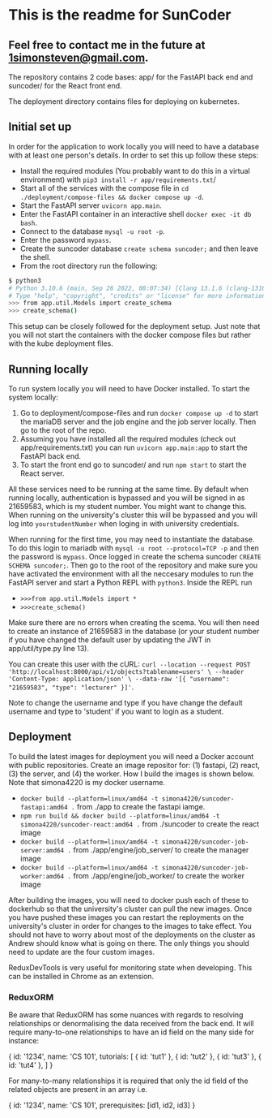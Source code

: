 # This is the readme for SunCoder

## Feel free to contact me in the future at 1simonsteven@gmail.com.

The repository contains 2 code bases: app/ for the FastAPI back end and suncoder/ for the React front end.

The deployment directory contains files for deploying on kubernetes.

## Initial set up

In order for the application to work locally you will need to have a database with at least one person's details. In order to set this up follow these steps:

-   Install the required modules (You probably want to do this in a virtual environment) with `pip3 install -r app/requirements.txt`/
-   Start all of the services with the compose file in `cd ./deployment/compose-files && docker compose up -d`.
-   Start the FastAPI server `uvicorn app.main`.
-   Enter the FastAPI container in an interactive shell `docker exec -it db bash`.
-   Connect to the database `mysql -u root -p`.
-   Enter the password `mypass`.
-   Create the suncoder database `create schema suncoder;` and then leave the shell.
-   From the root directory run the following:

```bash
$ python3
# Python 3.10.6 (main, Sep 26 2022, 08:07:34) [Clang 13.1.6 (clang-1316.0.21.2)] on darwin
# Type "help", "copyright", "credits" or "license" for more information.
>>> from app.util.Models import create_schema
>>> create_schema()
```

This setup can be closely followed for the deployment setup. Just note that you will not start the containers with the docker compose files but rather with the kube deployment files.

## Running locally

To run system locally you will need to have Docker installed.
To start the system locally:

1. Go to deployment/compose-files and run `docker compose up -d` to start the mariaDB server and the job engine and the job server locally. Then go to the root of the repo.
2. Assuming you have installed all the required modules (check out app/requirements.txt) you can run `uvicorn app.main:app` to start the FastAPI back end.
3. To start the front end go to suncoder/ and run `npm start` to start the React server.

All these services need to be running at the same time. By default when running locally, authentication is bypassed and you will be signed in as 21659583, which is my student number. You might want to change this. When running on the university's cluster this will be bypassed and you will log into `yourstudentNumber` when loging in with university credentials.

When running for the first time, you may need to instantiate the database. To do this login to mariadb with `mysql -u root --protocol=TCP -p` and then the password is `mypass`. Once logged in create the schema suncoder `CREATE SCHEMA suncoder;`. Then go to the root of the repository and make sure you have activated the environment with all the neccesary modules to run the FastAPI server and start a Python REPL with `python3`. Inside the REPL run

-   `>>>from app.util.Models import *`
-   `>>>create_schema()`

Make sure there are no errors when creating the scema. You will then need to create an instance of 21659583 in the database (or your student number if you have changed the default user by updating the JWT in app/util/type.py line 13).

You can create this user with the cURL: `curl --location --request POST 'http://localhost:8000/api/v1/objects?tablename=users' \ --header 'Content-Type: application/json' \ --data-raw '[{ "username": "21659583", "type": "lecturer" }]'`.

Note to change the username and type if you have change the default username and type to 'student' if you want to login as a student.

## Deployment

To build the latest images for deployment you will need a Docker account with public repositories. Create an image repositor for: (1) fastapi, (2) react, (3) the server, and (4) the worker. How I build the images is shown below. Note that simona4220 is my docker username.

-   `docker build --platform=linux/amd64 -t simona4220/suncoder-fastapi:amd64 .` from ./app to create the fastapi iamge.
-   `npm run build && docker build --platform=linux/amd64 -t simona4220/suncoder-react:amd64 .` from ./suncoder to create the react image
-   `docker build --platform=linux/amd64 -t simona4220/suncoder-job-server:amd64 .` from ./app/engine/job_server/ to create the manager image
-   `docker build --platform=linux/amd64 -t simona4220/suncoder-job-worker:amd64 .` from ./app/engine/job_worker/ to create the worker image

After building the images, you will need to docker push each of these to dockerhub so that the university's cluster can pull the new images. Once you have pushed these images you can restart the reployments on the university's cluster in order for changes to the images to take effect. You should not have to worry about most of the deployments on the cluster as Andrew should know what is going on there. The only things you should need to update are the four custom images.

ReduxDevTools is very useful for monitoring state when developing. This can be installed in Chrome as an extension.

### ReduxORM

Be aware that ReduxORM has some nuances with regards to resolving relationships or denormalising the data received from the back end. It will require many-to-one relationships to have an id field on the many side for instance:

{
id: '1234',
name: 'CS 101',
tutorials: [
{ id: 'tut1' },
{ id: 'tut2' },
{ id: 'tut3' },
{ id: 'tut4' },
]
}

For many-to-many relationships it is required that only the id field of the related objects are present in an array i.e.

{
id: '1234',
name: 'CS 101',
prerequisites: [id1, id2, id3]
}
